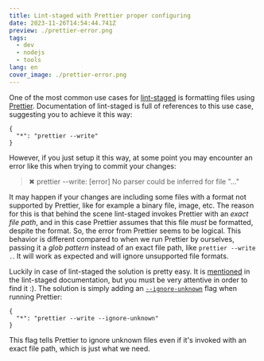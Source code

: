 ```yaml
---
title: Lint-staged with Prettier proper configuring
date: 2023-11-26T14:54:44.741Z
preview: ./prettier-error.png
tags:
  - dev
  - nodejs
  - tools
lang: en
cover_image: ./prettier-error.png
---
```


One of the most common use cases for [lint-staged](https://github.com/lint-staged/lint-staged) is formatting files using [Prettier](https://prettier.io). Documentation of lint-staged is full of references to this use case, suggesting you to achieve it this way:

```json:title=.lintstagedrc
{
  "*": "prettier --write"
}
```

However, if you just setup it this way, at some point you may encounter an error like this when trying to commit your changes:

> ✖ prettier --write:
> [error] No parser could be inferred for file "..."

It may happen if your changes are including some files with a format not supported by Prettier, like for example a binary file, image, etc. The reason for this is that behind the scene lint-staged invokes Prettier with an _exact file path_, and in this case Prettier assumes that this file _must_ be formatted, despite the format. So, the error from Prettier seems to be logical. This behavior is different compared to when we run Prettier by ourselves, passing it a _glob pattern_ instead of an exact file path, like `prettier --write .`. It will work as expected and will ignore unsupported file formats.

Luckily in case of lint-staged the solution is pretty easy. It is [mentioned](https://github.com/lint-staged/lint-staged#automatically-fix-code-style-with-prettier-for-any-format-prettier-supports) in the lint-staged documentation, but you must be very attentive in order to find it :). The solution is simply adding an [`--ignore-unknown`](https://prettier.io/docs/en/cli.html#--ignore-unknown) flag when running Prettier:

```json:title=.lintstagedrc
{
  "*": "prettier --write --ignore-unknown"
}
```

This flag tells Prettier to ignore unknown files even if it's invoked with an exact file path, which is just what we need.
